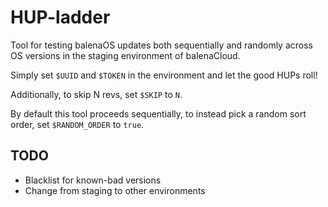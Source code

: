 # HUP-ladder

Tool for testing balenaOS updates both sequentially and randomly across OS versions in the staging environment of
balenaCloud.

Simply set `$UUID` and `$TOKEN` in the environment and let the good HUPs roll!

Additionally, to skip N revs, set `$SKIP` to `N`.

By default this tool proceeds sequentially, to instead pick a random sort order, set `$RANDOM_ORDER` to `true`.

## TODO

* Blacklist for known-bad versions
* Change from staging to other environments
